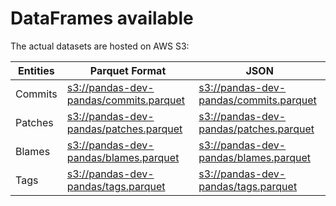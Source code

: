 # DataFrames available

The actual datasets are hosted on AWS S3:

Entities|Parquet Format|JSON
---|---|---
Commits|[s3://pandas-dev-pandas/commits.parquet](https://s3.amazonaws.com/pandas-dev-pandas/commits.parquet)|[s3://pandas-dev-pandas/commits.parquet](https://s3.amazonaws.com/pandas-dev-pandas/commits.parquet)
Patches|[s3://pandas-dev-pandas/patches.parquet](https://s3.amazonaws.com/pandas-dev-pandas/patches.parquet)|[s3://pandas-dev-pandas/patches.parquet](https://s3.amazonaws.com/pandas-dev-pandas/patches.parquet)
Blames|[s3://pandas-dev-pandas/blames.parquet](https://s3.amazonaws.com/pandas-dev-pandas/blames.parquet)|[s3://pandas-dev-pandas/blames.parquet](https://s3.amazonaws.com/pandas-dev-pandas/blames.parquet)
Tags|[s3://pandas-dev-pandas/tags.parquet](https://s3.amazonaws.com/pandas-dev-pandas/tags.parquet)|[s3://pandas-dev-pandas/tags.parquet](https://s3.amazonaws.com/pandas-dev-pandas/tags.parquet)
